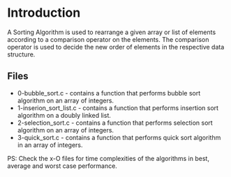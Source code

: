 # Introduction
A Sorting Algorithm is used to rearrange a given array or list of elements according to a comparison operator on the elements.
The comparison operator is used to decide the new order of elements in the respective data structure.

## Files
* 0-bubble_sort.c - contains a function that performs bubble sort algorithm on an array of integers.
* 1-inserion_sort_list.c - contains a function that performs insertion sort algorithm on a doubly linked list.
* 2-selection_sort.c - contains a function that performs selection sort algorithm on an array of integers.
* 3-quick_sort.c - contains a function that performs quick sort algorithm in an array of integers.

PS: Check the x-O files for time complexities of the algorithms in best, average and worst case performance.
